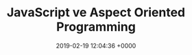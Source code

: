 ---
layout: post
title:  "JavaScript ve Aspect Oriented Programming"
date:   2019-02-19 12:04:36 +0000
redirect_to:
  - https://medium.com/@hakanyucel/javascript-ve-aspect-oriented-programming-a4fdecc7c91b
---